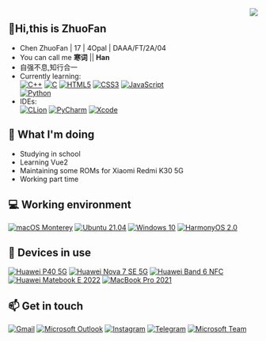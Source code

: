 <img align="right" src="https://github-readme-stats.vercel.app/api/top-langs/?username=zhuofan-16" />

## 👋Hi,this is ZhuoFan
- Chen ZhuoFan | 17 | 4Opal | DAAA/FT/2A/04
- You can call me <b>寒词</b> || <b>Han</b>
- 自强不息,知行合一
- Currently learning: \
[![C++](https://img.shields.io/badge/C%2B%2B-00599C?style=fflat-square&logo=c%2B%2B&logoColor=white)](http://www.open-std.org/jtc1/sc22/wg21/)
[![C](https://img.shields.io/badge/C-00599C?style=fflat-square&logo=c&logoColor=white)](http://www.open-std.org/jtc1/sc22/wg21/)
[![HTML5](https://img.shields.io/badge/HTML5-E34F26?style=fflat-square&logo=html5&logoColor=white)](https://html.spec.whatwg.org)
[![CSS3](https://img.shields.io/badge/CSS3-1572B6?style=fflat-square&logo=css3&logoColor=white)](https://www.w3.org/Style/CSS/specs.en.html) 
[![JavaScript](https://img.shields.io/badge/JavaScript-F7DF1E?style=fflat-square&logo=javascript&logoColor=black)](https://www.ecma-international.org/publications-and-standards/standards/ecma-262/) \
[![Python](https://img.shields.io/badge/Python-3776AB?style=fflat-square&logo=python&logoColor=white)](https://www.python.org)
- IDEs: \
[![CLion](https://img.shields.io/badge/CLion-black?style=fflat-square&logo=clion&logoColor=white)](https://www.jetbrains.com/clion/) 
[![PyCharm](https://img.shields.io/badge/pycharm-143?style=fflat-square&logo=pycharm&logoColor=black&color=black&labelColor=green)](https://www.jetbrains.com/pycharm/) 
[![Xcode](https://img.shields.io/badge/Xcode-007ACC?style=fflat-square&logo=Xcode&logoColor=white)](https://developer.apple.com/xcode/) 

## 🤔 What I'm doing
- Studying in school
- Learning Vue2
- Maintaining some ROMs for Xiaomi Redmi K30 5G
- Working part time

## 💻 Working environment
[![macOS Monterey](https://img.shields.io/badge/macOS%20Monterey-4f4f4f?style=fflat-square&logo=apple&logoColor=ffffff)](https://www.apple.com/macos/monterey-preview/)
[![Ubuntu 21.04](https://img.shields.io/badge/Ubuntu%2021%2e04-dd4814?style=fflat-square&logo=ubuntu&logoColor=ffffff)](https://releases.ubuntu.com/21.04/)
[![Windows 10](https://img.shields.io/badge/Windows%2010-00adef?style=fflat-square&logo=windows&logoColor=ffffff)](https://www.microsoft.com/en-us/windows/windows-10)
[![HarmonyOS 2.0](https://img.shields.io/badge/HarmonyOS%202.0-FF0000?style=fflat-square&logo=huawei&logoColor=white)](https://www.harmonyos.com)


## 📱 Devices in use
[![Huawei P40 5G](https://img.shields.io/badge/Huawei%20P40%205G-FF0000?style=fflat-square&logo=huawei&logoColor=white)](https://consumer.huawei.com/cn/phones/p40/)
[![Huawei Nova 7 SE 5G](https://img.shields.io/badge/Huawei%20Nova%207%20SE%205G-FF0000?style=fflat-square&logo=huawei&logoColor=white)](https://consumer.huawei.com/cn/phones/nova7-se/)
[![Huawei Band 6 NFC](https://img.shields.io/badge/Huawei%20Band%206%20NFC-FF0000?style=ffflat-square&logo=huawei&logoColor=white)](https://consumer.huawei.com/cn/wearables/band6/)
[![Huawei Matebook E 2022](https://img.shields.io/badge/Huawei%20Matebook%20E%202022-FF0000?style=ffflat-square&logo=huawei&logoColor=white)](https://consumer.huawei.com/en/laptops/matebook-e-2022/)
[![MacBook Pro 2021](https://img.shields.io/badge/MacBook%20Pro%202021-a2aaad?style=fflat-square&logo=apple&logoColor=ffffff)](https://www.apple.com/sg/macbook-pro-13/specs/)

## 📫 Get in touch
[![Gmail](https://img.shields.io/badge/Gmail-D14836?style=fflat-square&logo=gmail&logoColor=white)](mailto:chzuofan@gmail.com)
[![Microsoft Outlook](https://img.shields.io/badge/Microsoft_Outlook-0078D4?style=fflat-square&logo=microsoft-outlook&logoColor=white)](mailto:zhuofan.21@ichat.sp.edu.sg)
[![Instagram](https://img.shields.io/badge/那时雨-E4405F?style=fflat-square&logo=instagram&logoColor=white)](https://instagram.com/zf.xingchen)
[![Telegram](https://img.shields.io/badge/%40Hanci16-0088cc?style=fflat-square&logo=telegram&logoColor=ffffff)](https://t.me/Hanci16)
[![Microsoft Team](https://img.shields.io/badge/Microsoft_Teams-6264A7?style=fflat-square&logo=microsoft-teams&logoColor=white)](https://teams.microsoft.com/l/chat/0/0?users=zhuofan.21@ichat.sp.edu.sg)



